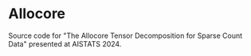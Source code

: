 # Allocore

Source code for "The Allocore Tensor Decomposition for Sparse Count Data" presented at AISTATS 2024. 
